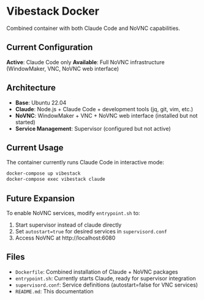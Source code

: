 # Vibestack Docker

Combined container with both Claude Code and NoVNC capabilities.

## Current Configuration

**Active**: Claude Code only
**Available**: Full NoVNC infrastructure (WindowMaker, VNC, NoVNC web interface)

## Architecture

- **Base**: Ubuntu 22.04
- **Claude**: Node.js + Claude Code + development tools (jq, git, vim, etc.)
- **NoVNC**: WindowMaker + VNC + NoVNC web interface (installed but not started)
- **Service Management**: Supervisor (configured but not active)

## Current Usage

The container currently runs Claude Code in interactive mode:

```bash
docker-compose up vibestack
docker-compose exec vibestack claude
```

## Future Expansion

To enable NoVNC services, modify `entrypoint.sh` to:
1. Start supervisor instead of claude directly
2. Set `autostart=true` for desired services in `supervisord.conf`
3. Access NoVNC at http://localhost:6080

## Files

- `Dockerfile`: Combined installation of Claude + NoVNC packages
- `entrypoint.sh`: Currently starts Claude, ready for supervisor integration
- `supervisord.conf`: Service definitions (autostart=false for VNC services)
- `README.md`: This documentation